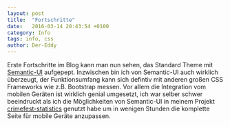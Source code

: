 ```yaml
---
layout: post
title:  "Fortschritte"
date:   2016-03-14 20:43:54 +0100
category: Info
tags: info, css
author: Der-Eddy
---
```

Erste Fortschritte im Blog kann man nun sehen, das Standard Theme mit [Semantic-UI](http://semantic-ui.com/) aufgepept. Inzwischen bin ich von Semantic-UI auch wirklich überzeugt, der Funktionsumfang kann sich defintiv mit anderen großen CSS Frameworks wie z.B. Bootstrap messen. Vor allem die Integration vom mobilen Geräten ist wirklich genial umgesetzt, ich war selber schwer beeindruckt als ich die Möglichkeiten von Semantic-UI in meinem Projekt [crimefest-statistics](https://github.com/Der-Eddy/crimefest-statistics) genutzt habe um in wenigen Stunden die komplette Seite für mobile Geräte anzupassen.

